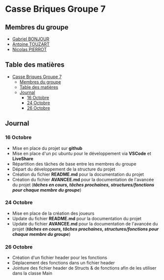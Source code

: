 # Casse Briques Groupe 7

## Membres du groupe

- [Gabriel BONJOUR](https://github.com/Elbub)
- [Antoine TOUZART](https://github.com/AntoineTSIO)
- [Nicolas PIERROT](https://github.com/ncls-p)

## Table des matières

- [Casse Briques Groupe 7](#casse-briques-groupe-7)
    - [Membres du groupe](#membres-du-groupe)
    - [Table des matières](#table-des-matières)
    - [Journal](#journal)
        - [16 Octobre](#16-octobre)
        - [24 Octobre](#24-octobre)
        - [26 Octobre](#26-octobre)

## Journal

### 16 Octobre

- Mise en place du projet sur **github**
- Mise en place d'un pc ubuntu pour le développement via **VSCode** et **LiveShare**
- Répartition des tâches de base entre les membres du groupe
- Départ du développement de la structure du projet
- Création du fichier **README.md** pour la documentation du projet
- Création du fichier **AVANCEE.md** pour la documentation de l'avancée du projet (***tâches en cours, tâches
  prochaines, structures/fonctions pour chaque membre du groupe***)

### 24 Octobre

- Mise en place de la création des joueurs
- Update du fichier **README.md** pour la documentation du projet
- Update du fichier **AVANCEE.md** pour la documentation de l'avancée du projet (***tâches en cours, tâches prochaines,
  structures/fonctions pour chaque membre du groupe***)

### 26 Octobre

- Création d'un fichier header pour les fonctions
- Déplacement des fonctions dans un fichier header
- Jointure des fichier header de Structs & de fonctions afin de les utiliser dans la classe Main